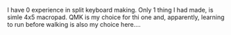 I have 0 experience in split keyboard making.
Only 1 thing I had made, is simle 4x5 macropad.
QMK is my choice for thi one and, apparently,
learning to run before walking is also my choice here....
